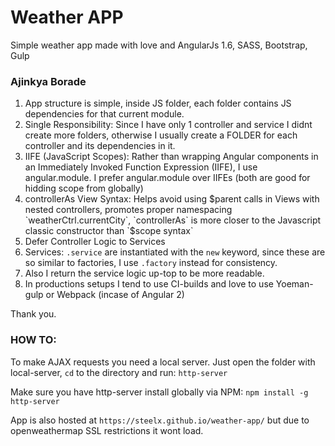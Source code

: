 # Weather APP
Simple weather app made with love and AngularJs 1.6, SASS, Bootstrap, Gulp

### Ajinkya Borade

1. App structure is simple, inside JS folder, each folder contains JS dependencies for that current module.
2. Single Responsibility: Since I have only 1 controller and service I didnt create more folders, otherwise I usually create a FOLDER for each controller and its dependencies in it.
3. IIFE (JavaScript Scopes): Rather than wrapping Angular components in an Immediately Invoked Function Expression (IIFE), I use angular.module. I prefer angular.module over IIFEs (both are good for hidding scope from globally)
4. controllerAs View Syntax: Helps avoid using $parent calls in Views with nested controllers, promotes proper namespacing `weatherCtrl.currentCity`, `controllerAs` is more closer to the Javascript classic constructor than `$scope syntax`
5. Defer Controller Logic to Services
6. Services: `.service` are instantiated with the `new` keyword, since these are so similar to factories, I use `.factory` instead for consistency.
7. Also I return the service logic up-top to be more readable.
8. In productions setups I tend to use CI-builds and love to use Yoeman-gulp or Webpack (incase of Angular 2)

Thank you.

### HOW TO:
To make AJAX requests you need a local server.
Just open the folder with local-server, `cd` to the directory and run: `http-server`

Make sure you have http-server install globally via NPM:
`npm install -g http-server`


App is also hosted at `https://steelx.github.io/weather-app/` but due to openweathermap SSL restrictions it wont load.
